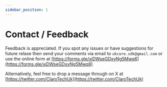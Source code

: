 ```yaml
---
sidebar_position: 1
---
```


# Contact / Feedback

Feedback is appreciated. If you spot any issues or have suggestions for future relase then send your comments via email to `ukcore.sdk@gmail.com` or use the online form at [https://forms.gle/xjDWseGDxyNg5Mwq6](https://forms.gle/xjDWseGDxyNg5Mwq6)

Alternatively, feel free to drop a message through on X at [https://twitter.com/ClaroTechUk](https://twitter.com/ClaroTechUk)


